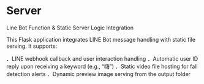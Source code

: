 # Server
Line Bot Function &amp; Static Server Logic Integration

This Flask application integrates LINE Bot message handling with static file serving. It supports:

．LINE webhook callback and user interaction handling
．Automatic user ID reply upon receiving a keyword (e.g., “嗨”)
．Static video file hosting for fall detection alerts
．Dynamic preview image serving from the output folder
